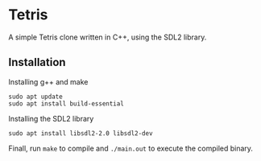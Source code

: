 # Tetris
A simple Tetris clone written in C++, using the SDL2 library.

## Installation
Installing g++ and make 
```
sudo apt update
sudo apt install build-essential
```

Installing the SDL2 library
```
sudo apt install libsdl2-2.0 libsdl2-dev
```

Finall, run ```make``` to compile and ```./main.out``` to execute the compiled binary.
